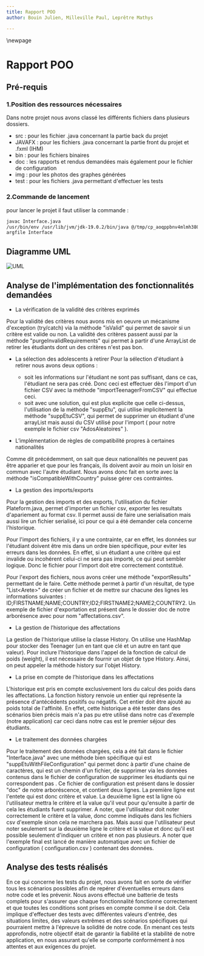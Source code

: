 ```yaml
---
title: Rapport POO
author: Bouin Julien, Milleville Paul, Leprêtre Mathys

---
```

\newpage

# Rapport POO
## Pré-requis

### 1.Position des ressources nécessaires

Dans notre projet nous avons classé les différents fichiers dans plusieurs dossiers. 
- src : pour les fichier .java concernant la partie back du projet
- JAVAFX :  pour les fichiers .java concernant la partie front du projet et .fxml (IHM)
- bin : pour les fichiers binaires
- doc : les rapports et rendus demandées mais également pour le fichier de configuration
- img : pour les photos des graphes générées
- test : pour les fichiers .java permettant d'effectuer les tests

### 2.Commande de lancement
pour lancer le projet il faut utiliser la commande :
```Bash
javac Interface.java
/usr/bin/env /usr/lib/jvm/jdk-19.0.2/bin/java @/tmp/cp_aoqppbnv4mlmh380nmjjn2xtv.
argfile Interface
```

## Diagramme UML
<img 
     src="./uml.png"
     alt="UML">

## Analyse de l'implémentation des fonctionnalités demandées
- La vérification de la validité des critères exprimés

Pour la validité des critères nous avons mis en oeuvre un mécanisme d'exception (try/catch) via la méthode "isValid" qui permet de savoir si un critère est valide ou non. La validité des critères passent aussi par la méthode "purgeInvalidRequirements" qui permet à partir d'une ArrayList de retirer les étudiants dont un des critères n'est pas bon.

- La sélection des adolescents à retirer
Pour la sélection d'étudiant à retirer nous avons deux options :
     - soit les informations sur l'étudiant ne sont pas suffisant, dans ce cas, l'étudiant ne sera pas créé. Donc ceci est effectuer dès l'import d'un fichier CSV avec la méthode "importTeenagerFromCSV" qui effectue ceci.
     - soit avec une solution, qui est plus explicite que celle ci-dessus, l'utilisation de la méthode "suppEtu", qui utilise implicitement la méthode "suppEtuCSV",  qui permet de supprimer un étudiant d'une arrayList mais aussi du CSV utilisé pour l'import ( pour notre exemple le fichier csv "AdosAleatoires" ).

- L’implémentation de règles de compatibilité propres à certaines nationalités

Comme dit précédemment, on sait que deux nationalités ne peuvent pas être apparier et que pour les français, ils doivent avoir au moin un loisir en commun avec l'autre étudiant. Nous avons donc fait en sorte avec la méthode "isCompatibleWithCountry" puisse gérer ces contraintes.

- La gestion des imports/exports

Pour la gestion des imports et des exports, l'utilisation du fichier Plateform.java, permet d'importer un fichier csv, exporter les resultats d'apariement au format csv. Il permet aussi de faire une serialisation mais aussi lire un fichier serialisé, ici pour ce qui a été demander cela concerne l'historique.

Pour l'import des fichiers, il y a une contrainte, car en effet, les données sur l'étudiant doivent être mis dans un ordre bien spécifique, pour eviter les erreurs dans les données. En effet, si un étudiant a une critère qui est invalide ou incohérent celui-ci ne sera pas importé, ce qui peut sembler logique. Donc le fichier pour l'import doit etre correctement contstitué.

Pour l'export des fichiers, nous avons créer une méthode "exportResults" permettant de le faire. Cette méthode permet à partir d'un résultat, de type "List<Arete<Teenager>>" de créer un fichier et de mettre sur chacune des lignes les informations suivantes : ID;FIRSTNAME;NAME;COUNTRY;ID2;FIRSTNAME2;NAME2;COUNTRY2. Un exemple de fichier d'exportation est présent dans le dossier doc de notre arborésence avec pour nom "affectations.csv".

- La gestion de l’historique des affectations

La gestion de l'historique utilise la classe History. On utilise une HashMap pour stocker des Teenager (un en tant que clé et un autre en tant que valeur). Pour inclure l'historique dans l'appel de la fonction de calcul de poids (weight), il est nécessaire de fournir un objet de type History. Ainsi, on peut appeler la méthode history sur l'objet History.

- La prise en compte de l’historique dans les affectations

L'historique est pris en compte exclusivement lors du calcul des poids dans les affectations. La fonction history renvoie un entier qui représente la présence d'antécédents positifs ou négatifs. Cet entier doit être ajouté au poids total de l'affinité. En effet, cette historique a été tester dans des scénarios bien précis mais n'a pas pu etre utilisé dans notre cas d'exemple (notre application) car ceci dans notre cas est le premier séjour des étudiants.

- Le traitement des données chargées

Pour le traitement des données chargées, cela a été fait dans le fichier "Interface.java" avec une méthode bien spécifique qui est "suppEtuWithFileConfiguration" qui permet donc à partir d'une chaine de caractères, qui est un chemin d'un fichier, de supprimer via les données contenus dans le fichier de configuration de supprimer les étudiants qui ne correspondent pas . Ce fichier de configuration est présent dans le dossier "doc" de notre arboréscence, et contient deux lignes. La première ligne est l'entete qui est donc critère et value. La deuxième ligne est la ligne où l'utilisateur mettra le critère et la value qu'il veut pour qu'ensuite à partir de cela les étudiants fuent supprimer. A noter, que l'utilisateur doit noter correctement le critère et la value, donc comme indiqués dans les fichiers csv d'exemple sinon cela ne marchera pas. Mais aussi que l'utilisateur peut noter seulement sur la deuxième ligne le critère et la value et donc qu'il est possible seulement d'indiquer un critère et non pas plusieurs.
A noter que l'exemple final est lancé de manière automatique avec un fichier de configuration ( configuration.csv ) contenant des données.


## Analyse des tests réalisés
En ce qui concerne les tests du projet, nous avons fait en sorte de vérifier tous les scénarios possibles afin de repérer d'éventuelles erreurs dans notre code et les prévenir. Nous avons effectué une batterie de tests complets pour s'assurer que chaque fonctionnalité fonctionne correctement et que toutes les conditions sont prises en compte comme il se doit. Cela implique d'effectuer des tests avec différentes valeurs d'entrée, des situations limites, des valeurs extrêmes et des scénarios spécifiques qui pourraient mettre à l'épreuve la solidité de notre code. En menant ces tests approfondis, notre objectif était de garantir la fiabilité et la stabilité de notre application, en nous assurant qu'elle se comporte conformément à nos attentes et aux exigences du projet.